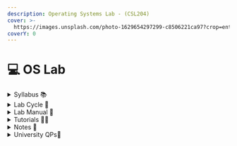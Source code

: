 ```yaml
---
description: Operating Systems Lab - (CSL204)
cover: >-
  https://images.unsplash.com/photo-1629654297299-c8506221ca97?crop=entropy&cs=srgb&fm=jpg&ixid=M3wxOTcwMjR8MHwxfHNlYXJjaHwxfHxsaW51eHxlbnwwfHx8fDE3MDY0MjE5OTR8MA&ixlib=rb-4.0.3&q=85
coverY: 0
---
```


# 💻 OS Lab

<details>

<summary>Syllabus 📚</summary>

[CSL204 ](https://drive.google.com/file/d/1x0Sle28_zrglkj2AfCVltxwrEMbynRU_/view?usp=drive_link)👈

</details>

<details>

<summary>Lab Cycle 🔁</summary>

[OS Lab Cycle ](https://drive.google.com/file/d/1vJaxMgXb7AVjqL7Jbn-1IZeYyMsOQhpP/view?usp=drive_link)👈

</details>

<details>

<summary>Lab Manual 📔</summary>

[OS Lab Manual](https://drive.google.com/file/d/1T_iWZa32N0BZlPOjyRFJyTyIPIlLt4Rf/view?usp=drive_link) 👈

</details>

<details>

<summary>Tutorials 🧑‍🏫</summary>

[OS Lab Useful Links](https://docs.google.com/document/d/1FrayiRHtHanFOUSALM440jdUsXfoHMHCQDOh7mogmEc/edit?usp=drivesdk) 👈

</details>

<details>

<summary>Notes 📒</summary>

[OS Lab notes](https://drive.google.com/drive/folders/1rOfYBnqzWLjpC808whovWSShSt1shqSK?usp=drive_link) 👈

</details>

<details>

<summary>University QPs📄</summary>

[OS Lab PYQs](https://drive.google.com/drive/folders/1VYrUHsLwefr_FdBMjeQMSQrZDKYZIdwt?usp=drive_link) 👈

</details>
